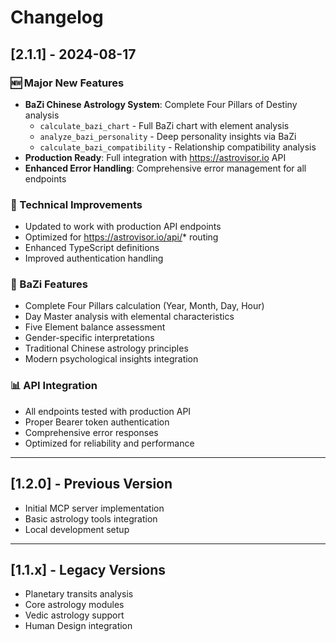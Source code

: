 # Changelog

## [2.1.1] - 2024-08-17

### 🆕 Major New Features
- **BaZi Chinese Astrology System**: Complete Four Pillars of Destiny analysis
  - `calculate_bazi_chart` - Full BaZi chart with element analysis
  - `analyze_bazi_personality` - Deep personality insights via BaZi
  - `calculate_bazi_compatibility` - Relationship compatibility analysis
- **Production Ready**: Full integration with https://astrovisor.io API
- **Enhanced Error Handling**: Comprehensive error management for all endpoints

### 🔧 Technical Improvements
- Updated to work with production API endpoints
- Optimized for https://astrovisor.io/api/* routing
- Enhanced TypeScript definitions
- Improved authentication handling

### 🐲 BaZi Features
- Complete Four Pillars calculation (Year, Month, Day, Hour)
- Day Master analysis with elemental characteristics
- Five Element balance assessment
- Gender-specific interpretations
- Traditional Chinese astrology principles
- Modern psychological insights integration

### 📊 API Integration
- All endpoints tested with production API
- Proper Bearer token authentication
- Comprehensive error responses
- Optimized for reliability and performance

---

## [1.2.0] - Previous Version
- Initial MCP server implementation
- Basic astrology tools integration
- Local development setup

---

## [1.1.x] - Legacy Versions
- Planetary transits analysis
- Core astrology modules
- Vedic astrology support
- Human Design integration
